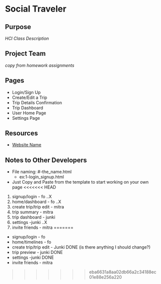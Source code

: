 Social Traveler
===============

## Purpose ##
_HCI Class Description_

## Project Team ##
_copy from homework assignments_

## Pages ##
+ Login/Sign Up  
+ Create/Edit a Trip
+ Trip Details Confirmation
+ Trip Dashboard
+ User Home Page 
+ Settings Page 

## Resources ## 
+ [Website Name](www.website.com)

## Notes to Other Developers ##
+ File naming: #-the_name.html   
  - ex:1-login_signup.html
+ Just Copy and Paste from the template to start working on your own page
<<<<<<< HEAD
1. signup/login - fo   					..X
2. home/dashboard - fo   				..X
3. create trip/trip edit - mitra
4. trip summary - mitra
5. trip dashboard - junki
6. settings -junki	  					..X		
7. invite friends - mitra
=======
+ signup/login - fo
+ home/timelines - fo
+ create trip/trip edit - Junki DONE (is there anything I should change?)
+ trip preview - junki DONE
+ settings -junki DONE
+ invite friends - mitra
>>>>>>> eba6631a8aa02db66a2c34188ec01e88e256a220
